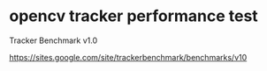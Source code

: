 # opencv tracker performance test
Tracker Benchmark v1.0

https://sites.google.com/site/trackerbenchmark/benchmarks/v10

